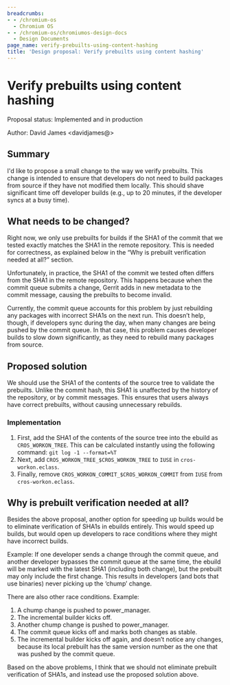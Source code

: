 ```yaml
---
breadcrumbs:
- - /chromium-os
  - Chromium OS
- - /chromium-os/chromiumos-design-docs
  - Design Documents
page_name: verify-prebuilts-using-content-hashing
title: 'Design proposal: Verify prebuilts using content hashing'
---
```


# Verify prebuilts using content hashing

Proposal status: Implemented and in production

Author: David James &lt;davidjames@&gt;

## Summary

I'd like to propose a small change to the way we verify prebuilts. This change
is intended to ensure that developers do not need to build packages from source
if they have not modified them locally. This should shave significant time off
developer builds (e.g., up to 20 minutes, if the developer syncs at a busy
time).

## What needs to be changed?

Right now, we only use prebuilts for builds if the SHA1 of the commit that we
tested exactly matches the SHA1 in the remote repository. This is needed for
correctness, as explained below in the “Why is prebuilt verification needed at
all?” section.

Unfortunately, in practice, the SHA1 of the commit we tested often differs from
the SHA1 in the remote repository. This happens because when the commit queue
submits a change, Gerrit adds in new metadata to the commit message, causing the
prebuilts to become invalid.

Currently, the commit queue accounts for this problem by just rebuilding any
packages with incorrect SHA1s on the next run. This doesn’t help, though, if
developers sync during the day, when many changes are being pushed by the commit
queue. In that case, this problem causes developer builds to slow down
significantly, as they need to rebuild many packages from source.

## Proposed solution

We should use the SHA1 of the contents of the source tree to validate the
prebuilts. Unlike the commit hash, this SHA1 is unaffected by the history of the
repository, or by commit messages. This ensures that users always have correct
prebuilts, without causing unnecessary rebuilds.

### Implementation

1.  First, add the SHA1 of the contents of the source tree into the
            ebuild as `CROS_WORKON_TREE`. This can be calculated instantly using
            the following command:
    `git log -1 --format=%T`
2.  Next, add `CROS_WORKON_TREE_$CROS_WORKON_TREE` to `IUSE` in
            `cros-workon.eclass`.
3.  Finally, remove `CROS_WORKON_COMMIT_$CROS_WORKON_COMMIT` from `IUSE`
            from `cros-workon.eclass`.

## Why is prebuilt verification needed at all?

Besides the above proposal, another option for speeding up builds would be to
eliminate verification of SHA1s in ebuilds entirely. This would speed up builds,
but would open up developers to race conditions where they might have incorrect
builds.

Example: If one developer sends a change through the commit queue, and another
developer bypasses the commit queue at the same time, the ebuild will be marked
with the latest SHA1 (including both change), but the prebuilt may only include
the first change. This results in developers (and bots that use binaries) never
picking up the ‘chump’ change.

There are also other race conditions. Example:

1.  A chump change is pushed to power_manager.
2.  The incremental builder kicks off.
3.  Another chump change is pushed to power_manager.
4.  The commit queue kicks off and marks both changes as stable.
5.  The incremental builder kicks off again, and doesn’t notice any
            changes, because its local prebuilt has the same version number as
            the one that was pushed by the commit queue.

Based on the above problems, I think that we should not eliminate prebuilt
verification of SHA1s, and instead use the proposed solution above.
